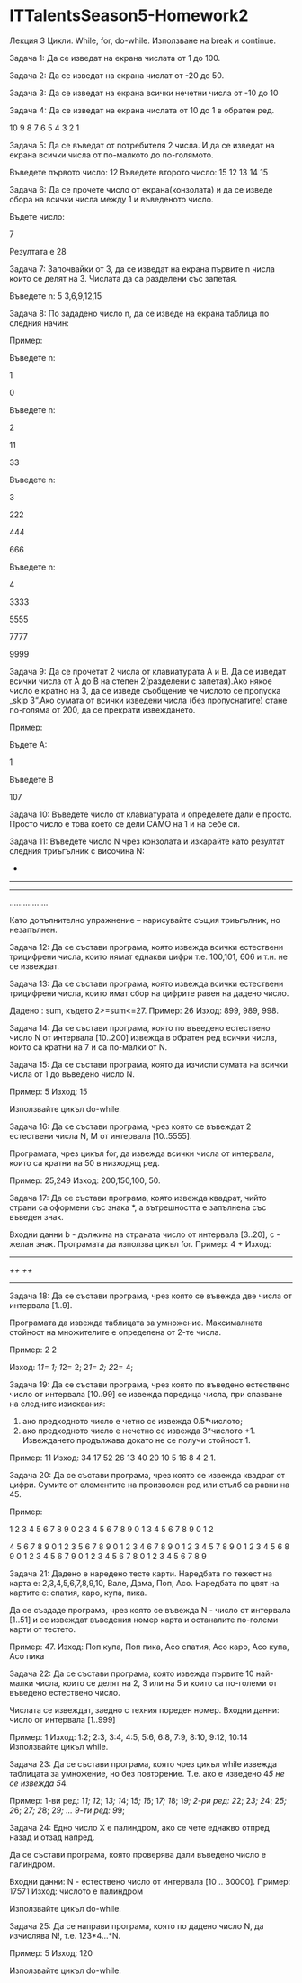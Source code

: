 # ITTalentsSeason5-Homework2

Лекция 3
Цикли. While, for, do-while. Използване на break и continue.




Задача 1: Да се изведат на екрана числата от 1 до 100.


Задача 2: Да се изведат на екрана числат от -20 до 50.


Задача 3: Да се изведат на екрана всички нечетни числа от -10 до 10


Задача 4: Да се изведат на екрана числата от 10 до 1 в обратен ред.


10 9 8 7 6 5 4 3 2 1





Задача 5: Да се въведат от потребителя 2 числа. И да се изведат на екрана всички числа от по-малкото до по-голямото.

Въведете първото число:
12
Въведете второто число:
15
12 13 14 15




Задача 6: Да се прочете число от екрана(конзолата) и да се изведе сбора на всички числа между 1 и въведеното число.


Въдете число:

7

Резултата е 28 





Задача 7: Започвайки от 3, да се изведат на екрана първите n числа които се делят на 3. Числата да са разделени със запетая.



Въведете n:
5
3,6,9,12,15








Задача 8: По зададено число n, да се изведе на екрана таблица по следния начин:

Пример:

 
Въведете n:

1

0
 


Въведете n:

2

11

33
 
Въведете n:

3

222

444

666
 


Въведете n:

4

3333

5555

7777

9999 





Задача 9: Да се прочетат 2 числа от клавиатурата А и В.
Да се изведат всички числа от А до В на степен 2(разделени с запетая).Ако някое число е кратно на 3, да се изведе съобщение че числото се пропуска „skip 3“.Ако сумата от всички изведени числа (без пропуснатите) стане по-голяма от 200, да се прекрати извеждането.
 
Пример:
 
Въдете А:

1

Въведете B

107 



Задача 10: Въведете число от клавиатурата и определете дали е просто. Просто число е това което се дели САМО на 1 и на себе си.



Задача 11: Въведете число N чрез конзолата и изкарайте като резултат следния триъгълник с височина N:



*
***
*****
.................


Кaто допълнително упражнение – нарисувайте същия триъгълник, но незапълнен.





Задача 12: Да се състави програма, която извежда всички естествени трицифрени числа, които нямат еднакви цифри т.е.
100,101, 606 и т.н. не се извеждат.





Задача 13: Да се състави програма, която извежда всички естествени трицифрени числа, които имат сбор на цифрите равен на дадено число.

Дадено : sum, където 2>=sum<=27. Пример: 26
Изход: 899, 989, 998.






Задача 14: Да се състави програма, която по въведено естествено число N от интервала [10..200] извежда в обратен ред всички числа, които са кратни на 7 и са по-малки от N. 


Задача 15: Да се състави програма, която да изчисли сумата на всички  числа от 1 до въведено число N.


Пример: 5
Изход: 15


Използвайте цикъл do-while.



Задача 16:
Да се състави програма, чрез която се въвеждат 2 естествени числа N, M от интервала [10..5555].


Програмата, чрез цикъл for, да извежда всички числа от интервала, които са кратни на 50 в низходящ ред.


Пример: 25,249
Изход: 200,150,100, 50.



Задача 17:
Да се състави програма, която извежда квадрат, чийто страни са оформени със знака *, а вътрешността е запълнена със въведен знак.


Входни данни b - дължина на страната число от интервала
[3..20], c - желан знак.
Програмата да използва цикъл for. Пример: 4 +
Изход:
****
*++*
*++*
**** 

Задача 18:
Да се състави програма, чрез която се въвежда две числа от интервала [1..9].


Програмата да извежда таблицата за умножение. Максималната стойност на множителите е определена от 2-те числа.


Пример: 2 2


Изход:
1*1= 1;
1*2= 2;
2*1= 2;
2*2= 4;



Задача 19: Да се състави програма, чрез която по въведено естествено число от интервала [10..99] се извежда поредица числа, при спазване на следните изисквания:
1) ако предходното число е четно се извежда 0.5*числото;
2) ако предходното число е нечетно се извежда 3*числото +1. Извеждането продължава докато не се получи стойност 1.


Пример: 11
Изход: 34 17 52 26 13 40 20 10 5 16 8 4 2 1.






Задача 20:
Да се състави програма, чрез която се извежда квадрат от цифри. Сумите от елементите на произволен ред или стълб са равни на 45.

Пример:


1 2 3 4 5 6 7 8 9 0
2 3 4 5 6 7 8 9 0 1
3 4 5 6 7 8 9 0 1 2 

4 5 6 7 8 9 0 1 2 3
5 6 7 8 9 0 1 2 3 4
6 7 8 9 0 1 2 3 4 5
7 8 9 0 1 2 3 4 5 6
8 9 0 1 2 3 4 5 6 7
9 0 1 2 3 4 5 6 7 8
0 1 2 3 4 5 6 7 8 9





Задача 21:
Дадено е наредено тесте карти.
Наредбата по тежест на карта е: 2,3,4,5,6,7,8,9,10, Вале, Дама, Поп, Асо.
Наредбата по цвят на картите е: спатия, каро, купа, пика.


Да се създаде програма, чрез която се въвежда N - число от интервала [1..51] и се извеждат въведения номер карта и останалите по-големи карти от тестето.


Пример: 47.
Изход: Поп купа, Поп пика, Асо спатия, Асо каро, Асо купа, Асо пика



Задача 22:
Да се състави програма, която извежда първите 10 най-малки числа, които се делят на 2, 3 или на 5 и които са по-големи от въведено естествено число.


Числата се извеждат, заедно с техния пореден номер. Входни данни: число от интервала [1..999]


Пример: 1
Изход: 1:2; 2:3, 3:4, 4:5, 5:6, 6:8, 7:9, 8:10, 9:12, 10:14
Използвайте цикъл while.



Задача 23:
Да се състави програма, която чрез цикъл while извежда таблицата за умножение, но без повторение.
Т.е. ако е изведено 4*5 не се извежда 5*4. 


Пример:
1-ви ред: 1*1; 1*2; 1*3; 1*4; 1*5; 1*6; 1*7; 1*8; 1*9;
2-ри рeд: 2*2; 2*3; 2*4; 2*5; 2*6; 2*7; 2*8; 2*9;
...
9-ти ред: 9*9;



Задача 24:
Едно число X е палиндром, aко се чете еднакво отпред назад и отзад напред.


Да се състави програма, която проверява дали въведено число е палиндром.



Входни данни: N - естествено число от интервала [10 .. 30000]. Пример: 17571
Изход: числото е палиндром


Използвайте цикъл do-while.





Задача 25:
Да се направи програма, която по дадено число N, да изчислява
N!, т.е. 1*2*3*4...*N.


Пример: 5
Изход: 120


Използвайте цикъл do-while.
